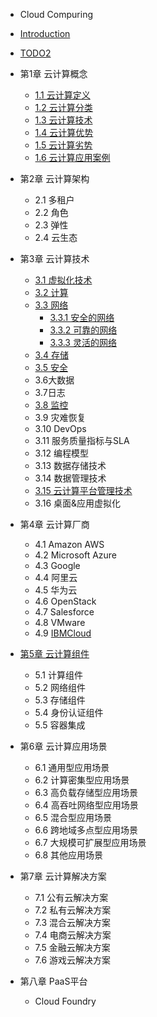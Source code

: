 * Cloud Compuring

* [Introduction](README.md)
* [TODO2](todo2.md)

* 第1章 云计算概念
  * [1.1 云计算定义](Cloud_Computing/1-云计算概念/1.1-云计算是什么.md)
  * [1.2 云计算分类](Cloud_Computing/1-云计算概念/1.2-云计算分类.md)
  * [1.3 云计算技术](Cloud_Computing/1-云计算概念/1.3-云计算技术.md)
  * [1.4 云计算优势](Cloud_Computing/1-云计算概念/1.4-云计算优势.md)
  * [1.5 云计算劣势](Cloud_Computing/1-云计算概念/1.5-云计算劣势.md)
  * [1.6 云计算应用案例](Cloud_Computing/1-云计算概念/1.6-云计算应用案例.md)
* 第2章 云计算架构
  * 2.1 多租户
  * 2.2 角色
  * 2.3 弹性
  * 2.4 云生态
* 第3章 云计算技术
  * [3.1 虚拟化技术](Cloud_Computing/3-云计算技术/3.1-虚拟化技术.md)
  * [3.2 计算](Cloud_Computing/3-云计算技术/3.2-计算.md)
  * [3.3 网络](Cloud_Computing/3-云计算技术/3.3-网络.md)
    * [3.3.1 安全的网络](Cloud_Computing/3-云计算技术/3.3.1-安全的网络.md)
    * [3.3.2 可靠的网络](Cloud_Computing/3-云计算技术/3.3.2-可靠的网络.md)
    * [3.3.3 灵活的网络](Cloud_Computing/3-云计算技术/3.3.3-灵活的网络.md)
  * [3.4 存储](Cloud_Computing/3-云计算技术/3.4-存储.md)
  * [3.5 安全](Cloud_Computing/3-云计算技术/3.5-安全.md)
  * 3.6大数据
  * 3.7日志
  * [3.8 监控](Cloud_Computing/3-云计算技术/3.8-监控.md)
  * 3.9 灾难恢复
  * 3.10 DevOps
  * 3.11 服务质量指标与SLA
  * 3.12 编程模型
  * 3.13 数据存储技术
  * 3.14 数据管理技术
  * [3.15 云计算平台管理技术](Cloud_Computing/3-云计算技术/3.15-云计算平台管理技术.md)
  * 3.16 桌面&应用虚拟化
* 第4章 云计算厂商
  * 4.1 Amazon AWS
  * 4.2 Microsoft Azure
  * 4.3 Google
  * 4.4 阿里云
  * 4.5 华为云
  * 4.6 OpenStack
  * 4.7 Salesforce
  * 4.8 VMware
  * 4.9 [IBMCloud](Cloud_Computing/4-云计算厂商/IBMCloud.md)
* [第5章 云计算组件](Cloud_Computing/5-云计算组件/5-云计算组件.md)
  * 5.1 计算组件
  * 5.2 网络组件
  * 5.3 存储组件
  * 5.4 身份认证组件
  * 5.5 容器集成
* 第6章 云计算应用场景
  * 6.1 通用型应用场景
  * 6.2 计算密集型应用场景
  * 6.3 高负载存储型应用场景
  * 6.4 高吞吐网络型应用场景
  * 6.5 混合型应用场景
  * 6.6 跨地域多点型应用场景
  * 6.7 大规模可扩展型应用场景
  * 6.8 其他应用场景
* 第7章 云计算解决方案
  * 7.1 公有云解决方案
  * 7.2 私有云解决方案
  * 7.3 混合云解决方案
  * 7.4 电商云解决方案
  * 7.5 金融云解决方案
  * 7.6 游戏云解决方案
* 第八章 PaaS平台
  * Cloud Foundry
